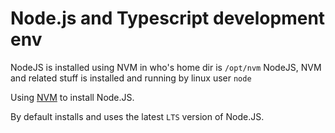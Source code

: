 # Node.js and Typescript development env

NodeJS is installed using NVM in who's home dir is `/opt/nvm`
NodeJS, NVM and related stuff is installed and running by linux user `node`

Using [NVM](https://github.com/nvm-sh/nvm) to install Node.JS.

By default installs and uses the latest `LTS` version of Node.JS.
